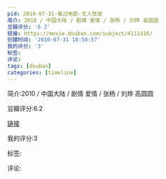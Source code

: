 ```yaml
---
pid: 2010-07-31-看过电影-无人驾驶
简介: 2010 / 中国大陆 / 剧情 爱情 / 张杨 / 刘烨 高圆圆
豆瓣评分: '6.2'
链接: https://movie.douban.com/subject/4111416/
创建时间: '2010-07-31 18:50:57'
我的评分: '3'
标签:
评论:
tags: [douban]
categories: [timeline]
---
```

简介:2010 / 中国大陆 / 剧情 爱情 / 张杨 / 刘烨 高圆圆

豆瓣评分:6.2

[链接](https://movie.douban.com/subject/4111416/)

我的评分:3

标签:

评论:

